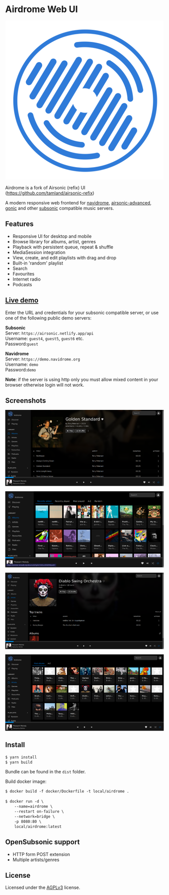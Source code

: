 # Airdrome Web UI

![Screenshot](public/icon.svg)

Airdrome is a fork of Airsonic (refix) UI (https://github.com/tamland/airsonic-refix)

A modern responsive web frontend for [navidrome](https://github.com/navidrome/navidrome), [airsonic-advanced](https://github.com/airsonic-advanced/airsonic-advanced), 
[gonic](https://github.com/sentriz/gonic) and other [subsonic](https://github.com/topics/subsonic) compatible music servers.

## Features
- Responsive UI for desktop and mobile
- Browse library for albums, artist, genres
- Playback with persistent queue, repeat & shuffle
- MediaSession integration
- View, create, and edit playlists with drag and drop
- Built-in 'random' playlist
- Search
- Favourites
- Internet radio
- Podcasts

## [Live demo](https://darkstar.zenwalk.org)

Enter the URL and credentials for your subsonic compatible server, or use one of the following public demo servers:

**Subsonic**  
  Server: `https://airsonic.netlify.app/api`  
  Username: `guest4`, `guest5`, `guest6` etc.  
  Password:`guest`

**Navidrome**  
  Server: `https://demo.navidrome.org`  
  Username: `demo`  
  Password:`demo`


**Note**: if the server is using http only you must allow mixed content in your browser otherwise login will not work.

## Screenshots

![Screenshot](screenshots/album.png)

![Screenshot](screenshots/album-list.png)

![Screenshot](screenshots/artist.png)

![Screenshot](screenshots/artist-list.png)

## Install

```
$ yarn install
$ yarn build
```

Bundle can be found in the `dist` folder.

Build docker image:

```
$ docker build -f docker/Dockerfile -t local/airdrome .

$ docker run -d \
	--name=airdrome \
	--restart on-failure \
	--network=bridge \
	-p 8080:80 \
	local/airdrome:latest

```

## OpenSubsonic support

- HTTP form POST extension
- Multiple artists/genres

## License

Licensed under the [AGPLv3](LICENSE) license.
